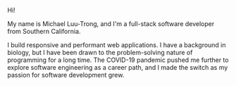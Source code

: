 Hi! 

My name is Michael Luu-Trong, and I'm a full-stack software developer from Southern California.

I build responsive and performant web applications. I have a background in biology, but I have been drawn to the problem-solving nature of programming for a long time. The COVID-19 pandemic pushed me further to explore software engineering as a career path, and I made the switch as my passion for software development grew.

